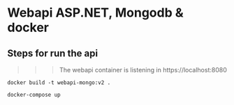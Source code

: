 # Webapi ASP.NET, Mongodb & docker

## Steps for run the api
>>>The webapi container is listening in https://localhost:8080
```
docker build -t webapi-mongo:v2 .
```
```
docker-compose up
```
